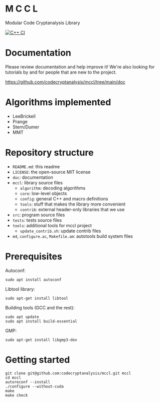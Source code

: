 # M C C L

Modular Code Cryptanalysis Library

[![C++ CI](https://github.com/codecryptanalysis/mccl/actions/workflows/cpp-ci.yml/badge.svg)](https://github.com/codecryptanalysis/mccl/actions/workflows/cpp-ci.yml)

# Documentation

Please review documentation and help improve it!
We're also looking for tutorials by and for people that are new to the project.

https://github.com/codecryptanalysis/mccl/tree/main/doc

# Algorithms implemented

- LeeBrickell
- Prange
- Stern/Dumer
- MMT

# Repository structure

- `README.md`: this readme
- `LICENSE`: the open-source MIT license
- `doc`: documentation
- `mccl`: library source files
  - `algorithm`: decoding algorithms
  - `core`: low-level objects
  - `config`: general C++ and macro definitions
  - `tools`: stuff that makes the library more convenient
  - `contrib`: external header-only libraries that we use
- `src`: program source files
- `tests`: tests source files
- `tools`: additional tools for mccl project
  - `update_contrib.sh`: update contrib files
- `m4`, `configure.ac`, `Makefile.am`: autotools build system files

# Prerequisites

Autoconf:
```
sudo apt install autoconf
```

Libtool library:
```
sudo apt-get install libtool
```

Building tools (GCC and the rest):
```
sudo apt update
sudo apt install build-essential
```

GMP:
```
sudo apt-get install libgmp3-dev
```

# Getting started

```
git clone git@github.com:codecryptanalysis/mccl.git mccl
cd mccl
autoreconf --install
./configure --without-cuda
make
make check
```
